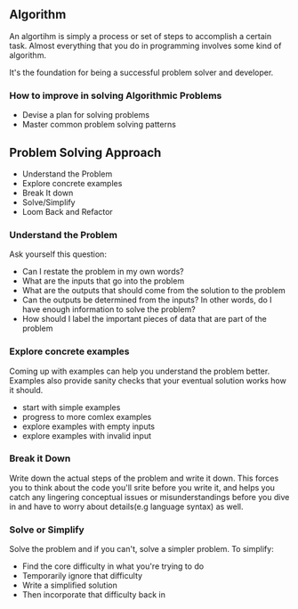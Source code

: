 ## Algorithm

An algortihm is simply a process or set of steps to accomplish a certain task. Almost everything that you do in programming involves some kind of algorithm.

It's the foundation for being a successful problem solver and developer.

### How to improve in solving Algorithmic Problems

- Devise a plan for solving problems
- Master common problem solving patterns

## Problem Solving Approach

- Understand the Problem
- Explore concrete examples
- Break It down
- Solve/Simplify
- Loom Back and Refactor

### Understand the Problem

Ask yourself this question:

- Can I restate the problem in my own words?
- What are the inputs that go into the problem
- What are the outputs that should come from the solution to the problem
- Can the outputs be determined from the inputs? In other words, do I have enough information to solve the problem?
- How should I label the important pieces of data that are part of the problem

### Explore concrete examples

Coming up with examples can help you understand the problem better. Examples also provide sanity checks that your eventual solution works how it should.

- start with simple examples
- progress to more comlex examples
- explore examples with empty inputs
- explore examples with invalid input

### Break it Down

Write down the actual steps of the problem and write it down. This forces you to think about the code you'll srite before you write it, and helps you catch any lingering conceptual issues or misunderstandings before you dive in and have to worry about details(e.g language syntax) as well.

### Solve or Simplify

Solve the problem and if you can't, solve a simpler problem.
To simplify:

- Find the core difficulty in what you're trying to do
- Temporarily ignore that difficulty
- Write a simplified solution
- Then incorporate that difficulty back in
